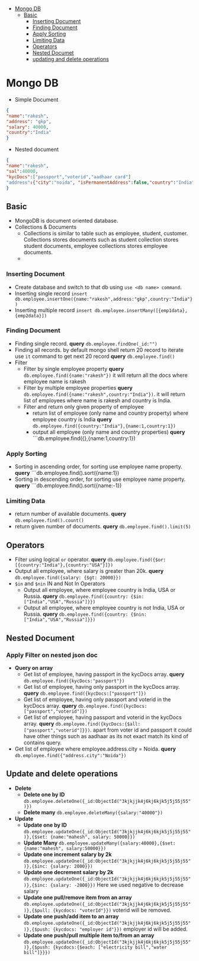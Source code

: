 - [Mongo DB](#mongo-db)
   - [Basic](#basic)
      - [Inserting Document](#inserting-document)
      - [Finding Document](#finding-document)
      - [Apply Sorting](#apply-sorting)
      - [Limiting Data](#limiting-data)
      - [Operators](#Operators)
      - [Nested Documet](#nested-document)
      - [updating and delete operations](#update-and-delete-operations)

# Mongo DB
- Simple Document
```json
{
"name":"rakesh",
"address": "gkp",
"salary": 40000,
"country":"India"
}
``` 
- Nested document
```json
{
"name":"rakesh",
"sal":40000,
"kycDocs":["passport","voterid","aadhaar card"]
"address":{"city":"noida", "isPermanentAddress":false,"country":"India"}
}
```
  
## Basic
- MongoDB is document oriented database.
- Collections & Documents
  - Collections is similar to table such as employee, student, customer. Collections stores documents such as student collection stores student documents, employee collections stores employee documents.
  - 

### Inserting Document
- Create database and switch to that db using ```use <db name> command```.
- Inserting single record ```insert db.employee.insertOne({name:"rakesh",address:"gkp",country:"India"})```
- Inserting multiple record ```insert db.employee.insertMany([{emp1data},{emp2data}])```
### Finding Document
- Finding single record. **query** ```db.employee.findOne(_id:"")```
- Finding all records. by default mongo shell return 20 record to iterate use ```it``` command to get next 20 record **query** ```db.employee.find()```
- Filter 
  - Filter by single employee property **query** ```db.employee.find({name:"rakesh"})``` it will return all the docs where employee name is rakesh
  - Filter by multiple employee properties **query** ```db.employee.find({name:"rakesh",country:"India"})```. it will return list of employees where name is rakesh and country is India.
  - Filter and return only given property of employee
    -  return list of employee (only name and country property) where employee country is India **query** ```db.employee.find({country:"India"},{name:1,country:1})```  
    -  output all employee (only name and country properties) **query** ```db.employee.find({},{name:1,country:1})
   
### Apply Sorting
- Sorting in ascending order, for sorting use employee name property. **query** ```db.employee.find().sort({name:1})
- Sorting in descending order, for sorting use employee name property. **query** ```db.employee.find().sort({name:-1})
### Limiting Data
- return number of available documents. **query** ```db.employee.find().count()```
- return given number of documents. **query** ```db.employee.find().limit(5)```

## Operators
- Filter using logical ```or``` operator. **query** ```db.employee.find({$or: [{country:"India"},{country:"USA"}]})```
- Output all employee, where salary is greater than 20k. **query** ```db.employee.find({salary: {$gt: 20000}})```
- ```$in``` and ```$nin``` IN and Not In Operators
  - Output all employee, where employee country is India, USA or Russia. **query** ```db.employee.find({country: {$in: ["India","USA","Russia"]}})```
  - Output all employee, where employee country is not India, USA or Russia. **query** ```db.employee.find({country: {$nin: ["India","USA","Russia"]}})```

## Nested Document
### Apply Filter on nested json doc
- **Query on array**
  - Get list of employee, having passport in the kycDocs array. **query** ```db.employee.find({kycDocs:"passport"})```
  - Get list of employee, having only passport in the kycDocs array. **query** ```db.employee.find({kycDocs:["passport"]})```
  - Get list of employee, having only passport and voterid in the kycDocs array. **query** ```db.employee.find({kycDocs:["passport","voterid"]})```
  - Get list of employee, having  passport and voterid in the kycDocs array. **query** ```db.employee.find({kycDocs:{$all: ["passport","voterid"]}})```. apart from voter id and passport it could have other things such as aadhaar as its not exact match its kind of contains query.
- Get list of employee where employee.address.city = Noida. **query** ```db.employee.find({"address.city":"Noida"})```
## Update and delete operations
- **Delete**
   - **Delete one by ID**  ```db.employee.deleteOne({_id:ObjectId("3kjkjjk4j6kj6kjk5j5j55j55")})```
   - **Delete many** ```db.employee.deleteMany({salary:"40000"})```
- **Update**
  - **Update one by ID**  ```db.employee.updateOne({_id:ObjectId("3kjkjjk4j6kj6kjk5j5j55j55")},{$set: {name:"mahesh", salary: 50000}})```
  - **Update Many**  ```db.employee.updateMany({salary:40000},{$set: {name:"mahesh", salary:50000}})```
  - **Update one increment salary by 2k** ```db.employee.updateOne({_id:ObjectId("3kjkjjk4j6kj6kjk5j5j55j55")},{$inc: {salary: 2000}})```
  - **Update one decrement salary by 2k** ```db.employee.updateOne({_id:ObjectId("3kjkjjk4j6kj6kjk5j5j55j55")},{$inc: {salary: -2000}})``` Here we used negative to decrease salary
  - **Update one pull/remove item from an array** ```db.employee.updateOne({_id:ObjectId("3kjkjjk4j6kj6kjk5j5j55j55")},{$pull: {kycdocs: "voterId"}})``` voterid will be removed.
  - **Update one push/add item to an array** ```db.employee.updateOne({_id:ObjectId("3kjkjjk4j6kj6kjk5j5j55j55")},{$push: {kycdocs: "employer id"}})``` employer id will be added.
  - **Update one push/pull multiple item to/from an array** ```db.employee.updateOne({_id:ObjectId("3kjkjjk4j6kj6kjk5j5j55j55")},{$push: {kycdocs:{$each: ["electricity bill","water bill"]}}})```
